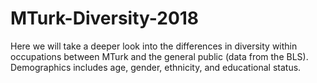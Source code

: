 # MTurk-Diversity-2018
Here we will take a deeper look into the differences in diversity within occupations between MTurk and the general public (data from the BLS). Demographics includes age, gender, ethnicity, and educational status. 
